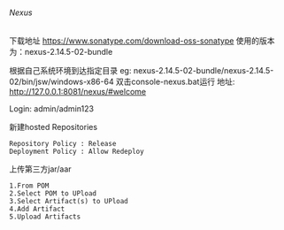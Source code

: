 ###### Nexus
下载地址 https://www.sonatype.com/download-oss-sonatype
使用的版本为：nexus-2.14.5-02-bundle

根据自己系统环境到达指定目录
eg: nexus-2.14.5-02-bundle/nexus-2.14.5-02/bin/jsw/windows-x86-64
双击console-nexus.bat运行
地址: http://127.0.0.1:8081/nexus/#welcome

Login:
admin/admin123

新建hosted Repositories
```
Repository Policy : Release
Deployment Policy : Allow Redeploy
```

上传第三方jar/aar
```
1.From POM
2.Select POM to UPload
3.Select Artifact(s) to UPload
4.Add Artifact
5.Upload Artifacts
```
